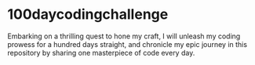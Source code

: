 # 100daycodingchallenge
Embarking on a thrilling quest to hone my craft, I will unleash my coding prowess for a hundred days straight, and chronicle my epic journey in this repository by sharing one masterpiece of code every day.
